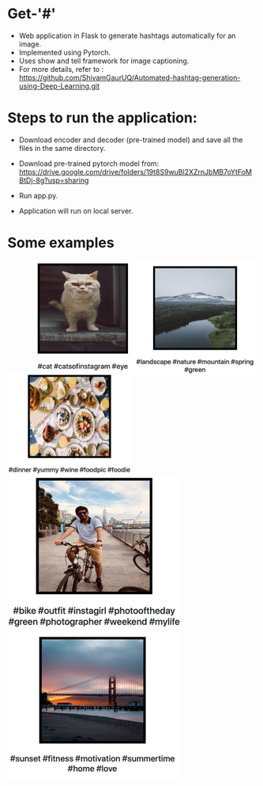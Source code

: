 # Get-'#'

- Web application in Flask to generate hashtags automatically for an image.
- Implemented using Pytorch.
- Uses show and tell framework for image captioning.
- For more details, refer to : https://github.com/ShivamGaurUQ/Automated-hashtag-generation-using-Deep-Learning.git

# Steps to run the application:
- Download encoder and decoder (pre-trained model) and save all the files in the same directory.
- Download pre-trained pytorch model from: https://drive.google.com/drive/folders/19t8S9wuBl2XZrnJbMB7oYtFoMBtDj-8g?usp=sharing

- Run app.py.
- Application will run on local server.

# Some examples

<img src="images/img6.png" width="250" align="right"> 
<img src="images/img2.png" width="200" align="right"> 
<img src="images/img3.png" width="250" align="left"> 
<img src="images/img4.png" width="350" align="left"> 
<img src="images/img5.png" width="350" align="left"> 




